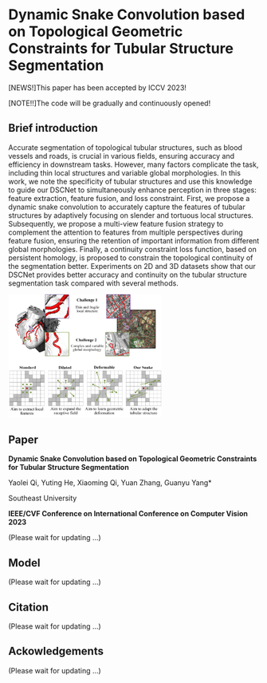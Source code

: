 # Dynamic Snake Convolution based on Topological Geometric Constraints for Tubular Structure Segmentation

[NEWS!]This paper has been accepted by ICCV 2023!

[NOTE!!]The code will be gradually and continuously opened!

## Brief introduction
  Accurate segmentation of topological tubular structures, such as blood vessels and roads, is crucial in various fields, ensuring accuracy and efficiency in downstream tasks. However, many factors complicate the task, including thin local structures and variable global morphologies. In this work, we note the specificity of tubular structures and use this knowledge to guide our DSCNet to simultaneously enhance perception in three stages: feature extraction, feature fusion, and loss constraint. First, we propose a dynamic snake convolution to accurately capture the features of tubular structures by adaptively focusing on slender and tortuous local structures. Subsequently, we propose a multi-view feature fusion strategy to complement the attention to features from multiple perspectives during feature fusion, ensuring the retention of important information from different global morphologies. Finally, a continuity constraint loss function, based on persistent homology, is proposed to constrain the topological continuity of the segmentation better. Experiments on 2D and 3D datasets show that our DSCNet provides better accuracy and continuity on the tubular structure segmentation task compared with several methods.

<img src="Fig/intro.png" alt="results" style="zoom:30%;" />

## Paper
**Dynamic Snake Convolution based on Topological Geometric Constraints for Tubular Structure Segmentation**

Yaolei Qi, Yuting He, Xiaoming Qi, Yuan Zhang, Guanyu Yang*

Southeast University

**IEEE/CVF Conference on International Conference on Computer Vision 2023**

(Please wait for updating ...)


## Model
(Please wait for updating ...)

## Citation
(Please wait for updating ...)

## Ackowledgements
(Please wait for updating ...)